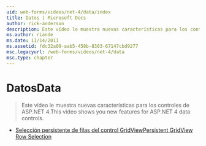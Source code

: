 ```yaml
---
uid: web-forms/videos/net-4/data/index
title: Datos | Microsoft Docs
author: rick-anderson
description: Este vídeo le muestra nuevas características para los controles de ASP.NET 4.
ms.author: riande
ms.date: 11/14/2011
ms.assetid: fdc32a00-aab5-458b-8303-67147cbd9277
msc.legacyurl: /web-forms/videos/net-4/data
msc.type: chapter
---
```

<a name="data"></a><span data-ttu-id="0492f-103">Datos</span><span class="sxs-lookup"><span data-stu-id="0492f-103">Data</span></span>
====================
> <span data-ttu-id="0492f-104">Este vídeo le muestra nuevas características para los controles de ASP.NET 4.</span><span class="sxs-lookup"><span data-stu-id="0492f-104">This video shows you new features for ASP.NET 4 data controls.</span></span>


- [<span data-ttu-id="0492f-105">Selección persistente de filas del control GridView</span><span class="sxs-lookup"><span data-stu-id="0492f-105">Persistent GridView Row Selection</span></span>](aspnet-4-quick-hit-persistent-gridview-row-selection.md)
